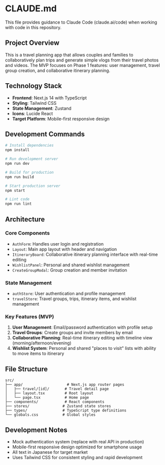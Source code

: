 # CLAUDE.md

This file provides guidance to Claude Code (claude.ai/code) when working with code in this repository.

## Project Overview

This is a travel planning app that allows couples and families to collaboratively plan trips and generate simple vlogs from their travel photos and videos. The MVP focuses on Phase 1 features: user management, travel group creation, and collaborative itinerary planning.

## Technology Stack

- **Frontend**: Next.js 14 with TypeScript
- **Styling**: Tailwind CSS
- **State Management**: Zustand
- **Icons**: Lucide React
- **Target Platform**: Mobile-first responsive design

## Development Commands

```bash
# Install dependencies
npm install

# Run development server
npm run dev

# Build for production
npm run build

# Start production server
npm start

# Lint code
npm run lint
```

## Architecture

### Core Components

- `AuthForm`: Handles user login and registration
- `Layout`: Main app layout with header and navigation
- `ItineraryBoard`: Collaborative itinerary planning interface with real-time editing
- `WishlistPanel`: Personal and shared wishlist management
- `CreateGroupModal`: Group creation and member invitation

### State Management

- `authStore`: User authentication and profile management
- `travelStore`: Travel groups, trips, itinerary items, and wishlist management

### Key Features (MVP)

1. **User Management**: Email/password authentication with profile setup
2. **Travel Groups**: Create groups and invite members by email
3. **Collaborative Planning**: Real-time itinerary editing with timeline view (morning/afternoon/evening)
4. **Wishlist System**: Personal and shared "places to visit" lists with ability to move items to itinerary

## File Structure

```
src/
├── app/                    # Next.js app router pages
│   ├── travel/[id]/       # Travel detail page
│   ├── layout.tsx         # Root layout
│   └── page.tsx           # Home page
├── components/            # React components
├── stores/               # Zustand state stores
├── types/                # TypeScript type definitions
└── globals.css           # Global styles
```

## Development Notes

- Mock authentication system (replace with real API in production)
- Mobile-first responsive design optimized for smartphone usage
- All text in Japanese for target market
- Uses Tailwind CSS for consistent styling and rapid development